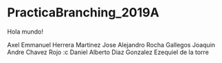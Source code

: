 # PracticaBranching_2019A
Hola mundo! 

Axel Emmanuel Herrera Martinez
Jose Alejandro Rocha Gallegos
Joaquin Andre Chavez Rojo :c
Daniel Alberto Diaz Gonzalez
Ezequiel de la torre

